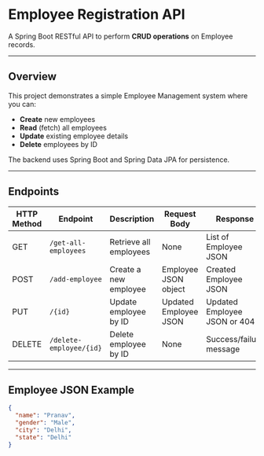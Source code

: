 # Employee Registration API

A Spring Boot RESTful API to perform **CRUD operations** on Employee records.

---

## Overview

This project demonstrates a simple Employee Management system where you can:

- **Create** new employees  
- **Read** (fetch) all employees  
- **Update** existing employee details  
- **Delete** employees by ID  

The backend uses Spring Boot and Spring Data JPA for persistence.

---

## Endpoints

| HTTP Method | Endpoint                  | Description                | Request Body             | Response                   |
|-------------|---------------------------|----------------------------|--------------------------|----------------------------|
| GET         | `/get-all-employees`      | Retrieve all employees      | None                     | List of Employee JSON       |
| POST        | `/add-employee`           | Create a new employee       | Employee JSON object      | Created Employee JSON       |
| PUT         | `/{id}`                   | Update employee by ID       | Updated Employee JSON     | Updated Employee JSON or 404|
| DELETE      | `/delete-employee/{id}`   | Delete employee by ID       | None                     | Success/failure message     |

---

## Employee JSON Example

```json
{
  "name": "Pranav",
  "gender": "Male",
  "city": "Delhi",
  "state": "Delhi"
}
